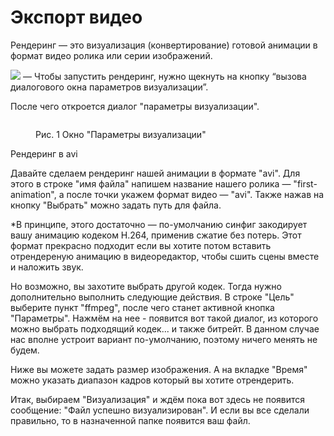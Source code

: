 # Экспорт видео

Рендеринг — это визуализация (конвертирование) готовой анимации в формат  видео ролика или серии изображений.

![](https://lh7-us.googleusercontent.com/kTYwUraBI8kj83clUgg4txHVOE4VlGyw-atST0FX-Cj5l7O8rx-KkSjCknBXDK47npWARZSGnGXpZ\_hX-laSjv3nqKe93JmcShDeaC1B6mINF-qQMlezAxMKYprq8e4vvK15wNE8uh4jmXPnJe74LoU)  — Чтобы запустить рендеринг, нужно щекнуть на кнопку “вызова диалогового окна параметров визуализации”.

После чего откроется диалог "параметры визуализации".

<figure><img src="https://lh7-us.googleusercontent.com/f3hWNIzpQEYjXYtbRX2ij8ZsDImPRIlMdPiiI1b1b30OvcXub11QY4I4FMOAtgPjcUeXPW3-npUpgyiQNw24SVum1sGtKyLN71XyjuLfYgFVwQUFaaKcPZoGRGD2TBWVdSjj-F0-9cdcvz8jir-MxT4" alt=""><figcaption><p>Рис. 1 Окно "Параметры визуализации"</p></figcaption></figure>



Рендеринг в avi

Давайте сделаем рендеринг нашей анимации в формате "avi". Для этого в строке "имя файла" напишем название нашего ролика — "first-animation", а после точки укажем формат видео — "avi". Также нажав на кнопку "Выбрать" можно задать путь для файла.



\*В принципе, этого достаточно — по-умолчанию синфиг закодирует вашу анимацию кодеком H.264, применив сжатие без потерь. Этот формат прекрасно подходит если вы хотите потом вставить отрендереную анимацию в видеоредактор, чтобы сшить сцены вместе и наложить звук.

Но возможно, вы захотите выбрать другой кодек. Тогда нужно дополнительно выполнить следующие действия. В строке "Цель" выберите пункт "ffmpeg", после чего станет активной кнопка "Параметры". Нажмём на нее - появится вот такой диалог, из которого можно выбрать подходящий кодек... и также битрейт. В данном случае нас вполне устроит вариант по-умолчанию, поэтому ничего менять не будем.



Ниже вы можете задать размер изображения. А на вкладке "Время" можно указать диапазон кадров который вы хотите отрендерить.



Итак, выбираем "Визуализация" и ждём пока вот здесь не появится сообщение: "Файл успешно визуализирован". И если вы все сделали правильно, то в назначенной папке появится ваш файл.
